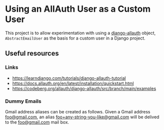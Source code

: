 # Using an AllAuth User as a Custom User

This project is to allow experimentation with using a [django-allauth](https://allauth.org/) object, `AbstractEmailUser` as the basis for a custom user in a Django project.

## Useful resources
### Links

 - https://learndjango.com/tutorials/django-allauth-tutorial
 - https://docs.allauth.org/en/latest/installation/quickstart.html
 - https://codeberg.org/allauth/django-allauth/src/branch/main/examples

### Dummy Emails

Gmail address aliases can be created as follows. Given a Gmail address foo@gmail.com, an alias foo+any-string-you-like@gmail.com will be delived to the foo@gmail.com mail box.
